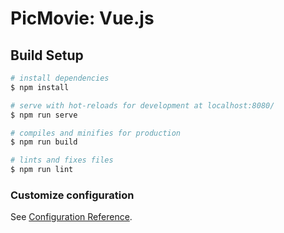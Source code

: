 # PicMovie: Vue.js

## Build Setup

```bash
# install dependencies
$ npm install

# serve with hot-reloads for development at localhost:8080/
$ npm run serve

# compiles and minifies for production
$ npm run build

# lints and fixes files
$ npm run lint
```

### Customize configuration
See [Configuration Reference](https://cli.vuejs.org/config/).
